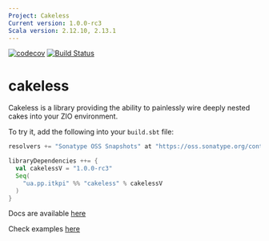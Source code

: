 ```yaml
---
Project: Cakeless
Current version: 1.0.0-rc3
Scala version: 2.12.10, 2.13.1
---
```


[![codecov](https://codecov.io/gh/itkpi/cakeless/branch/master/graph/badge.svg)](https://codecov.io/gh/itkpi/cakeless)
[![Build Status](https://travis-ci.com/itkpi/cakeless.svg?branch=master)](https://travis-ci.com/itkpi/cakeless)


# cakeless

Cakeless is a library providing the ability to painlessly wire deeply nested cakes into your ZIO environment.

To try it, add the following into your `build.sbt` file:
```scala
resolvers += "Sonatype OSS Snapshots" at "https://oss.sonatype.org/content/repositories/snapshots"

libraryDependencies ++= {
  val cakelessV = "1.0.0-rc3"
  Seq(
    "ua.pp.itkpi" %% "cakeless" % cakelessV
  )
}
```

Docs are available [here](./docs/readme.md)

Check examples [here](./examples/src/main/scala/com/examples)